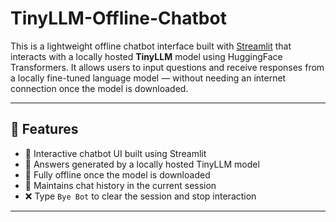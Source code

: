 # TinyLLM-Offline-Chatbot
This is a lightweight offline chatbot interface built with [Streamlit](https://streamlit.io/) that interacts with a locally hosted **TinyLLM** model using HuggingFace Transformers. It allows users to input questions and receive responses from a locally fine-tuned language model — without needing an internet connection once the model is downloaded.

---

## 🚀 Features

- 💬 Interactive chatbot UI built using Streamlit
- 🧠 Answers generated by a locally hosted TinyLLM model
- 🔌 Fully offline once the model is downloaded
- 🧾 Maintains chat history in the current session
- ❌ Type `Bye Bot` to clear the session and stop interaction

---
